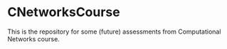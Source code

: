 # CNetworksCourse
This is the repository for some (future) assessments from Computational Networks course.
